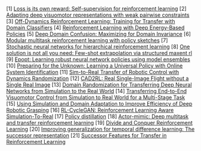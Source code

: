 [1] [Loss is its own reward: Self-supervision for reinforcement learning](https://arxiv.org/pdf/1612.07307)
[2] [Adapting deep visuomotor representations with weak pairwise constraints](https://arxiv.org/pdf/1511.07111)
[3] [Off-Dynamics Reinforcement Learning: Training for Transfer with Domain Classifiers](https://arxiv.org/pdf/2006.13916)
[4] [Reinforcement Learning with Deep Energy-Based Policies](http://proceedings.mlr.press/v70/haarnoja17a/haarnoja17a.pdf)
[5] [Deep Domain Confusion: Maximizing for Domain Invariance](https://arxiv.org/pdf/1412.3474)
[6] [Modular multitask reinforcement learning with policy sketches](http://proceedings.mlr.press/v70/andreas17a/andreas17a.pdf)
[7] [Stochastic neural networks for hierarchical reinforcement learning](https://arxiv.org/pdf/1704.03012)
[8] [One solution is not all you need: Few-shot extrapolation via structured maxent rl](https://proceedings.neurips.cc/paper/2020/file/5d151d1059a6281335a10732fc49620e-Paper.pdf)
[9] [Epopt: Learning robust neural network policies using model ensembles](https://arxiv.org/pdf/1610.01283)
[10] [Preparing for the Unknown: Learning a Universal Policy with Online System Identification](https://arxiv.org/pdf/1702.02453)
[11] [Sim-to-Real Transfer of Robotic Control with Dynamics Randomization](https://arxiv.org/pdf/1710.06537)
[12] [CAD2RL: Real Single-Image Flight without a Single Real Image](https://arxiv.org/pdf/1611.04201)
[13] [Domain Randomization for Transferring Deep Neural Networks from Simulation to the Real World](https://arxiv.org/pdf/1703.06907.pdf%60)
[14] [Transferring End-to-End Visuomotor Control from Simulation to Real World for a Multi-Stage Task](http://proceedings.mlr.press/v78/james17a/james17a.pdf)
[15] [ Using Simulation and Domain Adaptation to Improve Efficiency of Deep Robotic Grasping](https://arxiv.org/pdf/1709.07857)
[16] [RL-CycleGAN: Reinforcement Learning Aware Simulation-To-Real](https://openaccess.thecvf.com/content_CVPR_2020/papers/Rao_RL-CycleGAN_Reinforcement_Learning_Aware_Simulation-to-Real_CVPR_2020_paper.pdf)
[17] [Policy distillation](https://arxiv.org/pdf/1511.06295.pdf?fbclid=IwAR2P9PcMDwVPLYL_quZlaJIiz5nqhpjIfFWOQbQfFdlVU5Y4Q3WHF1_gWgw)
[18] [Actor-mimic: Deep multitask and transfer reinforcement learning](https://arxiv.org/pdf/1511.06342.pdf%20http://arxiv.org/abs/1511.06342)
[19] [Divide and Conquer Reinforcement Learning](https://arxiv.org/pdf/1711.09874)
[20] [Improving generalization for temporal difference learning: The successor representation](https://core.ac.uk/download/pdf/192610629.pdf)
[21] [Successor Features for Transfer in Reinforcement Learning](https://proceedings.neurips.cc/paper/2017/file/350db081a661525235354dd3e19b8c05-Paper.pdf)
